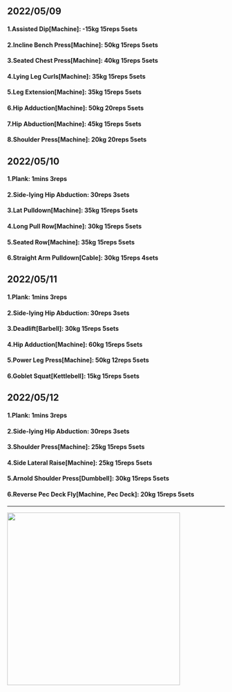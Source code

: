 ## 2022/05/09
#### 1.Assisted Dip\[Machine\]: -15kg 15reps 5sets
#### 2.Incline Bench Press\[Machine\]: 50kg 15reps 5sets
#### 3.Seated Chest Press\[Machine\]: 40kg 15reps 5sets
#### 4.Lying Leg Curls\[Machine\]: 35kg 15reps 5sets
#### 5.Leg Extension\[Machine]: 35kg 15reps 5sets
#### 6.Hip Adduction\[Machine\]: 50kg 20reps 5sets
#### 7.Hip Abduction\[Machine\]: 45kg 15reps 5sets
#### 8.Shoulder Press\[Machine\]: 20kg 20reps 5sets

## 2022/05/10
#### 1.Plank: 1mins 3reps
#### 2.Side-lying Hip Abduction: 30reps 3sets
#### 3.Lat Pulldown\[Machine\]: 35kg 15reps 5sets
#### 4.Long Pull Row\[Machine]: 30kg 15reps 5sets
#### 5.Seated Row\[Machine\]: 35kg 15reps 5sets
#### 6.Straight Arm Pulldown\[Cable\]: 30kg 15reps 4sets

## 2022/05/11
#### 1.Plank: 1mins 3reps
#### 2.Side-lying Hip Abduction: 30reps 3sets
#### 3.Deadlift\[Barbell\]: 30kg 15reps 5sets
#### 4.Hip Adduction\[Machine\]: 60kg 15reps 5sets
#### 5.Power Leg Press\[Machine\]: 50kg 12reps 5sets
#### 6.Goblet Squat\[Kettlebell\]: 15kg 15reps 5sets

## 2022/05/12
#### 1.Plank: 1mins 3reps
#### 2.Side-lying Hip Abduction: 30reps 3sets
#### 3.Shoulder Press\[Machine\]: 25kg 15reps 5sets
#### 4.Side Lateral Raise\[Machine\]: 25kg 15reps 5sets
#### 5.Arnold Shoulder Press\[Dumbbell\]: 30kg 15reps 5sets
#### 6.Reverse Pec Deck Fly\[Machine, Pec Deck\]: 20kg 15reps 5sets

---

<img src='./_resources/__037.png' width='400px' />
